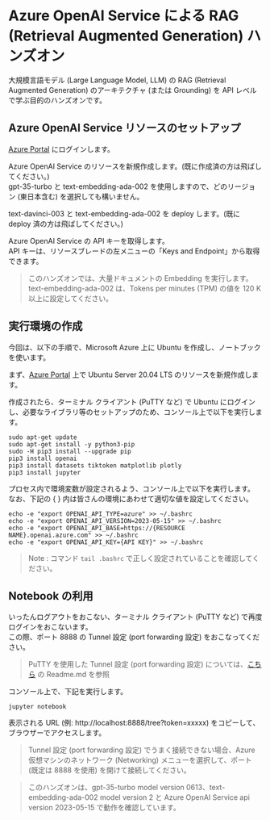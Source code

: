 # Azure OpenAI Service による RAG (Retrieval Augmented Generation) ハンズオン

大規模言語モデル (Large Language Model, LLM) の RAG (Retrieval Augmented Generation) のアーキテクチャ (または Grounding) を API レベルで学ぶ目的のハンズオンです。

## Azure OpenAI Service リソースのセットアップ

[Azure Portal](https://portal.azure.com) にログインします。

Azure OpenAI Service のリソースを新規作成します。(既に作成済の方は飛ばしてください。)<br>
gpt-35-turbo と text-embedding-ada-002 を使用しますので、どのリージョン (東日本含む) を選択しても構いません。

text-davinci-003 と text-embedding-ada-002 を deploy します。(既に deploy 済の方は飛ばしてください。)

Azure OpenAI Service の API キーを取得します。<br>
API キーは、リソースブレードの左メニューの「Keys and Endpoint」から取得できます。

> このハンズオンでは、大量ドキュメントの Embedding を実行します。text-embedding-ada-002 は、Tokens per minutes (TPM) の値を 120 K 以上に設定してください。

## 実行環境の作成

今回は、以下の手順で、Microsoft Azure 上に Ubuntu を作成し、ノートブックを使います。

まず、[Azure Portal](https://portal.azure.com) 上で Ubuntu Server 20.04 LTS のリソースを新規作成します。

作成されたら、ターミナル クライアント (PuTTY など) で Ubuntu にログインし、必要なライブラリ等のセットアップのため、コンソール上で以下を実行します。

```
sudo apt-get update
sudo apt-get install -y python3-pip
sudo -H pip3 install --upgrade pip
pip3 install openai
pip3 install datasets tiktoken matplotlib plotly
pip3 install jupyter
```

プロセス内で環境変数が設定されるよう、コンソール上で以下を実行します。<br>
なお、下記の { } 内は皆さんの環境にあわせて適切な値を設定してください。

```
echo -e "export OPENAI_API_TYPE=azure" >> ~/.bashrc
echo -e "export OPENAI_API_VERSION=2023-05-15" >> ~/.bashrc
echo -e "export OPENAI_API_BASE=https://{RESOURCE NAME}.openai.azure.com" >> ~/.bashrc
echo -e "export OPENAI_API_KEY={API KEY}" >> ~/.bashrc
```

> Note : コマンド ```tail .bashrc``` で正しく設定されていることを確認してください。

## Notebook の利用

いったんログアウトをおこない、ターミナル クライアント (PuTTY など) で再度ログインをおこないます。<br>
この際、ポート 8888 の Tunnel 設定 (port forwarding 設定) をおこなってください。

> PuTTY を使用した Tunnel 設定 (port forwarding 設定) については、[こちら](https://github.com/tsmatz/azureml-tutorial) の Readme.md を参照

コンソール上で、下記を実行します。

```
jupyter notebook
```

表示される URL (例: http://localhost:8888/tree?token=xxxxx) をコピーして、ブラウザーでアクセスします。

> Tunnel 設定 (port forwarding 設定) でうまく接続できない場合、Azure 仮想マシンのネットワーク (Networking) メニューを選択して、ポート (既定は 8888 を使用) を開けて接続してください。

> このハンズオンは、gpt-35-turbo model version 0613、text-embedding-ada-002 model version 2 と Azure OpenAI Service api version 2023-05-15 で動作を確認しています。
